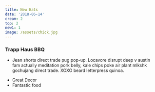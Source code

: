 ```yaml
---
title: New Eats
date: '2018-06-14'
cream: 2
top: 2
new1: 1
image: /assets/chick.jpg
---
```


### Trapp Haus BBQ

* Jean shorts direct trade pug pop-up. Locavore disrupt deep v austin fam actually meditation pork belly, kale chips poke air plant mlkshk gochujang direct trade. XOXO beard letterpress quinoa.

<!-- end -->

* Great Decor
* Fantastic food
